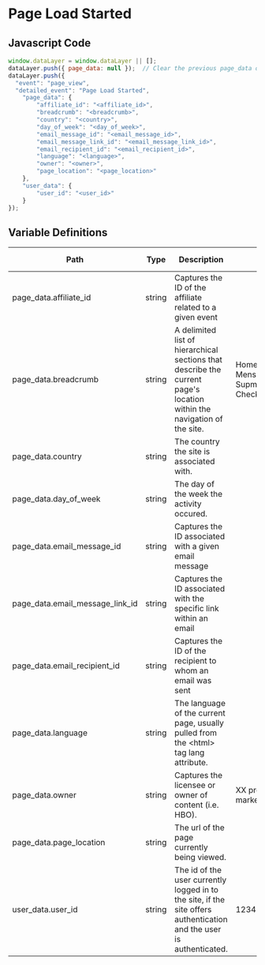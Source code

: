 # Page Load Started

### 

## Javascript Code
```js
window.dataLayer = window.dataLayer || [];
dataLayer.push({ page_data: null });  // Clear the previous page_data object.
dataLayer.push({
  "event": "page_view",
  "detailed_event": "Page Load Started",
    "page_data": {
        "affiliate_id": "<affiliate_id>",
        "breadcrumb": "<breadcrumb>",
        "country": "<country>",
        "day_of_week": "<day_of_week>",
        "email_message_id": "<email_message_id>",
        "email_message_link_id": "<email_message_link_id>",
        "email_recipient_id": "<email_recipient_id>",
        "language": "<language>",
        "owner": "<owner>",
        "page_location": "<page_location>"
    },
    "user_data": {
        "user_id": "<user_id>"
    }
});
```

## Variable Definitions

|Path|Type|Description|Example|Pattern|Min Length|Max Length|Minimum|Maximum|Multiple Of|
| --- | --- | --- | --- | --- | --- | --- | --- | --- | --- |
|page_data.affiliate_id|string|Captures the ID of the affiliate related to a given event||||||||
|page_data.breadcrumb|string|A delimited list of hierarchical sections that describe the current page's location within the navigation of the site.|Home&gt;Women&gt;Tops&gt;Sweaters, Mens - Tops - Sweaters - Supmina, Wool, Rayon, Checkout &gt; Order Thank You|||||||
|page_data.country|string|The country the site is associated with.||||||||
|page_data.day_of_week|string|The day of the week the activity occured.||||||||
|page_data.email_message_id|string|Captures the ID associated with a given email message||||||||
|page_data.email_message_link_id|string|Captures the ID associated with the specific link within an email||||||||
|page_data.email_recipient_id|string|Captures the ID of the recipient to whom an email was sent||||||||
|page_data.language|string|The language of the current page, usually pulled from the &lt;html&gt; tag lang attribute.||||||||
|page_data.owner|string|Captures the licensee or owner of content \(i.e. HBO\).|XX product management, marketing, vendor name|||||||
|page_data.page_location|string|The url of the page currently being viewed.||||||||
|user_data.user_id|string|The id of the user currently logged in to the site, if the site offers authentication and the user is authenticated.|123456, abc123|||||||




